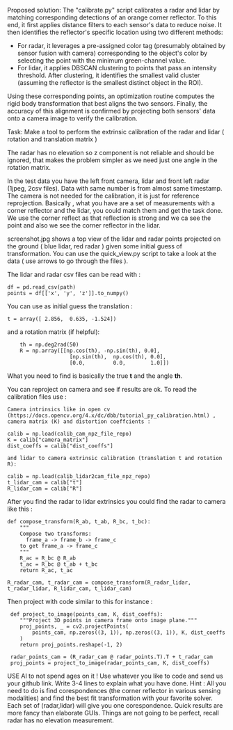 Proposed solution:
The "calibrate.py" script calibrates a radar and lidar by matching corresponding detections of an orange corner reflector. To this end, it first applies distance filters to each sensor's data to reduce noise. It then identifies the reflector's specific location using two different methods: 
- For radar, it leverages a pre-assigned color tag (presumably obtained by sensor fusion with camera) corresponding to the object's color by selecting the point with the minimum green-channel value.
- For lidar, it applies DBSCAN clustering to points that pass an intensity threshold. After clustering, it identifies the smallest valid cluster (assuming the reflector is the smallest distinct object in the ROI).
<!-- -->
Using these corresponding points, an optimization routine computes the rigid body transformation that best aligns the two sensors. Finally, the accuracy of this alignment is confirmed by projecting both sensors' data onto a camera image to verify the calibration.

Task: Make a tool to perform the extrinsic calibration of the radar and lidar ( rotation and translation matrix )

The radar has no elevation so z component is not reliable and should be ignored, that makes the problem simpler as we need just one angle in the rotation matrix.

In the test data you have the left front camera, lidar and front left radar (1jpeg, 2csv files). Data with same number is from almost same timestamp.  The camera is not needed for the calibration, it is just for reference reprojection. Basically , what you have are a set of measurements with a corner reflector and the lidar, you could match them and get the task done. We use the corner reflect as that reflection is strong and we ca see the point and also we see the corner reflector in the lidar.

screenshot.jpg shows a top view of the lidar and radar points projected on the ground ( blue lidar, red radar ) given some initial guess of transformation. You can use the quick_view.py script to take a look at the data ( use arrows to go through the files ).

The lidar and radar csv files can be read with : 

    df = pd.read_csv(path)
    points = df[['x', 'y', 'z']].to_numpy()

You can use as initial guess the translation : 

    t = array([ 2.856,  0.635, -1.524]) 

and a rotation matrix (if helpful):

        th = np.deg2rad(50)
        R = np.array([[np.cos(th), -np.sin(th), 0.0],
                        [np.sin(th),  np.cos(th), 0.0],
                        [0.0,         0.0,        1.0]])

What you need to find is basically the true **t** and the angle **th**.

You can reproject on camera and see if results are ok. To read the calibration files use :

    Camera intrinsics like in open cv (https://docs.opencv.org/4.x/dc/dbb/tutorial_py_calibration.html) , camera matrix (K) and distortion coeffcients : 

    calib = np.load(calib_cam_npz_file_repo)
    K = calib["camera_matrix"]
    dist_coeffs = calib["dist_coeffs"]

    and lidar to camera extrinsic calibration (translation t and rotation R):

    calib = np.load(calib_lidar2cam_file_npz_repo)
    t_lidar_cam = calib["t"]
    R_lidar_cam = calib["R"]

After you find the radar to lidar extrinsics you could find the radar to camera like this :
 
    def compose_transform(R_ab, t_ab, R_bc, t_bc):
        """
        Compose two transforms:
          frame_a -> frame_b -> frame_c
        to get frame_a -> frame_c
        """
        R_ac = R_bc @ R_ab
        t_ac = R_bc @ t_ab + t_bc
        return R_ac, t_ac

    R_radar_cam, t_radar_cam = compose_transform(R_radar_lidar, t_radar_lidar, R_lidar_cam, t_lidar_cam)
  
 Then project with code similar to this for instance :

     def project_to_image(points_cam, K, dist_coeffs):
        """Project 3D points in camera frame onto image plane."""
        proj_points, _ = cv2.projectPoints(
            points_cam, np.zeros((3, 1)), np.zeros((3, 1)), K, dist_coeffs
        )
        return proj_points.reshape(-1, 2)

     radar_points_cam = (R_radar_cam @ radar_points.T).T + t_radar_cam
     proj_points = project_to_image(radar_points_cam, K, dist_coeffs)
    

USE AI to not spend ages on it ! Use whatever you like to code and send us your github link. Write 3-4 lines to explain what you have done.
Hint : All you need to do is find corespondences (the corner reflector in various sensing modalities) and find the best fit transformation with your favorite solver. Each set of (radar,lidar) will give you one corespondence. Quick results are more fancy than elaborate GUIs. Things are not going to be perfect, recall radar has no elevation measurement.  

